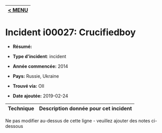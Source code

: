 |[< MENU](../README.md)|
|---|
# Incident i00027: Crucifiedboy

* **Résumé:**

* **Type d'incident**: incident

* **Année commencée:** 2014

* **Pays:** Russie, Ukraine

* **Trouvé via:** OII

* **Date ajoutée:** 2019-02-24
 

|Technique |Description donnée pour cet incident |
|--------- |------------------------- |


Ne pas modifier au-dessus de cette ligne - veuillez ajouter des notes ci-dessous